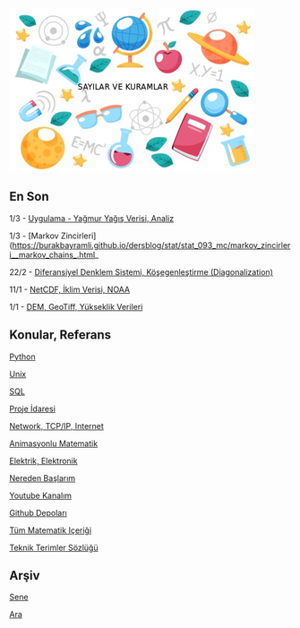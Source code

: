 
![](sk.jpg)

## En Son

1/3 - [Uygulama - Yağmur Yağış Verisi, Analiz](https://burakbayramli.github.io/dersblog/stat/stat_176_app1/uygulama__yagmur_yagis_verisi.html)

1/3 - [Markov Zincirleri](https://burakbayramli.github.io/dersblog/stat/stat_093_mc/markov_zincirleri__markov_chains_.html_

22/2 - [Diferansiyel Denklem Sistemi, Köşegenleştirme (Diagonalization)](https://burakbayramli.github.io/dersblog/linear/linear_23/ders_23.html#ode2)

11/1 - [NetCDF, İklim Verisi, NOAA](https://burakbayramli.github.io/dersblog/sk/2021/12/netcdf-wind-historical-noaa-iklim-veri.html)

1/1 - [DEM, GeoTiff, Yükseklik Verileri](https://burakbayramli.github.io/dersblog/sk/2019/04/elevation.html#geotiff)

## Konular, Referans

[Python](2016/01/python-dil-ogrenimi.md)

[Unix](2020/07/unix.md)

[SQL](2012/03/sql.md)

[Proje İdaresi](2020/07/proje-idaresi.md)

[Network, TCP/IP, Internet](2000/10/network.md)

[Animasyonlu Matematik](https://www.youtube.com/channel/UCx64ou5qw0Q9LLkwE8xSNEg)

[Elektrik, Elektronik](2020/08/elektronik.md)

[Nereden Başlarım](2019/01/nereden.md)

[Youtube Kanalım](https://www.youtube.com/channel/UCMAUsgUq5ODy8kMnJlUBUdQ)

[Github Depoları](https://github.com/burakbayramli)

[Tüm Matematik Içeriği](https://burakbayramli.github.io/dersblog/)

[Teknik Terimler Sözlüğü](https://burakbayramli.github.io/dersblog/algs/dict/teknik_terimler_sozlugu.html)

## Arşiv

[Sene](year.md)

[Ara](ara.html)





